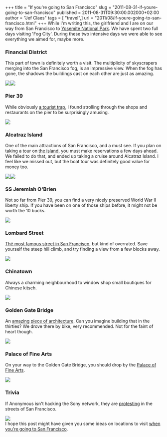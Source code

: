 +++
title = "If you're going to San Francisco"
slug = "2011-08-31-if-youre-going-to-san-francisco"
published = 2011-08-31T09:30:00.002000+02:00
author = "Jef Claes"
tags = [ "travel",]
url = "2011/08/if-youre-going-to-san-francisco.html"
+++
While I'm writing this, the girlfriend and I are on our way from San
Francisco to [Yosemite National Park](http://en.wikipedia.org/wiki/Yosemite_National_Park). We have spent two full days visiting 'Fog City'. During these two intensive days we were able to see everything we aimed for, maybe more.  
  
### Financial District  
  
This part of town is definitely worth a visit. The multiplicity of
skyscrapers merging into the San Francisco fog, is an impressive view.
When the fog has gone, the shadows the buildings cast on each other are
just as amazing.  
  
[![](/post/images/thumbnails/2011-08-31-if-youre-going-to-san-francisco-SanFrancisco_0060.png)](/post/images/2011-08-31-if-youre-going-to-san-francisco-SanFrancisco_0060.png)[![](/post/images/thumbnails/2011-08-31-if-youre-going-to-san-francisco-SanFrancisco_0035.png)](/post/images/2011-08-31-if-youre-going-to-san-francisco-SanFrancisco_0035.png)  
### Pier 39  
  
While obviously [a tourist trap](http://en.wikipedia.org/wiki/Pier_39),
I found strolling through the shops and restaurants on the pier to be
surprisingly amusing.  
  
[![](/post/images/thumbnails/2011-08-31-if-youre-going-to-san-francisco-SanFrancisco_0258.png)](/post/images/2011-08-31-if-youre-going-to-san-francisco-SanFrancisco_0258.png)  
### Alcatraz Island  
  
One of the main attractions of San Francisco, and a must see. If you
plan on taking a tour on [the island](http://en.wikipedia.org/wiki/Alcatraz_Island), you must make reservations a few days ahead. We failed to do that, and ended up taking a cruise around Alcatraz Island. I feel like we missed out, but the boat tour was definitely good value for money too.  
  
[![](/post/images/thumbnails/2011-08-31-if-youre-going-to-san-francisco-SanFrancisco_0127.png)](/post/images/2011-08-31-if-youre-going-to-san-francisco-SanFrancisco_0127.png)[![](/post/images/thumbnails/2011-08-31-if-youre-going-to-san-francisco-SanFrancisco_0169.png)](/post/images/2011-08-31-if-youre-going-to-san-francisco-SanFrancisco_0169.png)  
### SS Jeremiah O'Brien  
  
Not so far from Pier 39, you can find a very nicely preserved World War
II liberty ship. If you have been on one of those ships before, it might
not be worth the 10 bucks.  
  
[![](/post/images/thumbnails/2011-08-31-if-youre-going-to-san-francisco-SanFrancisco_0518.png)](/post/images/2011-08-31-if-youre-going-to-san-francisco-SanFrancisco_0518.png)  
### Lombard Street  
  
[Thé most famous street in San Francisco](http://en.wikipedia.org/wiki/Lombard_Street_(San_Francisco)), but kind of overrated. Save yourself the steep hill climb, and try finding a view from a few blocks away.  
  
[![](/post/images/thumbnails/2011-08-31-if-youre-going-to-san-francisco-SanFrancisco_0340.png)](/post/images/2011-08-31-if-youre-going-to-san-francisco-SanFrancisco_0340.png)  
### Chinatown  
  
Always a charming neighbourhood to window shop small boutiques for
Chinese kitsch.  
  
[![](/post/images/thumbnails/2011-08-31-if-youre-going-to-san-francisco-SanFrancisco_0365.png)](/post/images/2011-08-31-if-youre-going-to-san-francisco-SanFrancisco_0365.png)  
### Golden Gate Bridge  
  
An [amazing piece of architecture](http://en.wikipedia.org/wiki/Golden_Gate_Bridge). Can you imagine building that in the thirties? We drove there by bike, very recommended. Not for the faint of heart though.  
  
[![](/post/images/thumbnails/2011-08-31-if-youre-going-to-san-francisco-SanFrancisco_0632.png)](/post/images/2011-08-31-if-youre-going-to-san-francisco-SanFrancisco_0632.png)  
### Palace of Fine Arts  
  
On your way to the Golden Gate Bridge, you should drop by the [Palace of
Fine Arts](http://en.wikipedia.org/wiki/Palace_of_Fine_Arts).  
  
[![](/post/images/thumbnails/2011-08-31-if-youre-going-to-san-francisco-SanFrancisco_0579.png)](/post/images/2011-08-31-if-youre-going-to-san-francisco-SanFrancisco_0579.png)  
### Trivia  
  
If Anonymous isn't hacking the Sony network, they are
[protesting](http://www.pcmag.com/article2/0,2817,2391160,00.asp) in the
streets of San Francisco.  
  
[![](/post/images/thumbnails/2011-08-31-if-youre-going-to-san-francisco-SanFrancisco_0380.png)](/post/images/2011-08-31-if-youre-going-to-san-francisco-SanFrancisco_0380.png)  
I hope this post might have given you some ideas on locations to visit
[when you're going to San Francisco](http://www.youtube.com/watch?v=bch1_Ep5M1s).
